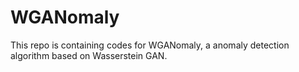 # WGANomaly

This repo is containing codes for WGANomaly, a anomaly detection algorithm based on Wasserstein GAN. 
